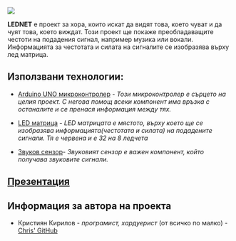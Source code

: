 ![](https://github.com/Kristiyan17/LED_Karh/blob/master/Capture.PNG?raw=true)

**LEDNET** е проект за хора, които искат да видят това, което чуват и да чуят това, което виждат.
Този проект ще покаже преобладаващите честоти на подадения сигнал, например музика или вокали. Информацията за честотата и силата на сигналите се изобразява върху лед матрица.

## Използвани технологии:

* [Arduino UNO микроконтролер](https://store.arduino.cc/arduino-uno-rev3) - *Този микроконтролер е сърцето на целия проект. С негова помощ всеки компонент има връзка с останалите и се пренася информация между тях.*

* [LED матрица](https://www.ardboard.com/LCD-TFT-%D0%B4%D0%B8%D1%81%D0%BF%D0%BB%D0%B5%D0%B9?product_id=163) - *LED матрицата е мястото, върху което ще се изобразява информацията(честотата и силата) на подадените сигнали. Тя е червена и е 32 на 8 ледчета*

* [Звуков сензор](http://www.elimex.bg/product/138916/kit-k2066-zvukov-senzor-v3.html)- *Звуковият сензор е важен компонент, който получава звуковите сигнали.*

## [Презентация](https://docs.google.com/presentation/d/1Kl1TIclTjbiCRBxUy0PQNiOf59hQmvRr2rkTyPPAn90/edit#slide=id.g6df7031d0e_0_21)

## Информация за автора на проекта

* Кристиян Кирилов - *програмист, хардуерист* (от всичко по малко) - [Chris' GitHub](https://github.com/Kristiyan17)

